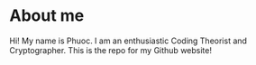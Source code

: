 # About me
Hi! My name is Phuoc. I am an enthusiastic Coding Theorist and Cryptographer. This is the repo for my Github website!
